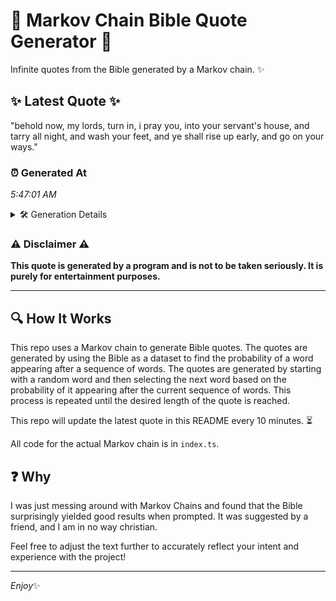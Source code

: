# 📖 Markov Chain Bible Quote Generator 📖

Infinite quotes from the Bible generated by a Markov chain. ✨

## ✨ Latest Quote ✨
"behold now, my lords, turn in, i pray you, into your servant's house, and tarry all night, and wash your feet, and ye shall rise up early, and go on your ways."

### ⏰ Generated At
*5:47:01 AM*

<details>
    <summary>🛠️ Generation Details</summary>
    <p>
        <strong>🌱 Seed:</strong> behold<br>
        <strong>🔄 Iterations:</strong> 31<br>
        <strong>📜 Context History:</strong><br>[ behold ]: now,<br>[ behold, now, ]: my<br>[ behold, now,, my ]: lords,<br>[ behold, now,, my, lords, ]: turn<br>[ behold, now,, my, lords,, turn ]: in,<br>[ behold, now,, my, lords,, turn, in, ]: i<br>[ now,, my, lords,, turn, in,, i ]: pray<br>[ my, lords,, turn, in,, i, pray ]: you,<br>[ lords,, turn, in,, i, pray, you, ]: into<br>[ turn, in,, i, pray, you,, into ]: your<br>[ in,, i, pray, you,, into, your ]: servant's<br>[ i, pray, you,, into, your, servant's ]: house,<br>[ pray, you,, into, your, servant's, house, ]: and<br>[ you,, into, your, servant's, house,, and ]: tarry<br>[ into, your, servant's, house,, and, tarry ]: all<br>[ your, servant's, house,, and, tarry, all ]: night,<br>[ servant's, house,, and, tarry, all, night, ]: and<br>[ house,, and, tarry, all, night,, and ]: wash<br>[ and, tarry, all, night,, and, wash ]: your<br>[ tarry, all, night,, and, wash, your ]: feet,<br>[ all, night,, and, wash, your, feet, ]: and<br>[ night,, and, wash, your, feet,, and ]: ye<br>[ and, wash, your, feet,, and, ye ]: shall<br>[ wash, your, feet,, and, ye, shall ]: rise<br>[ your, feet,, and, ye, shall, rise ]: up<br>[ feet,, and, ye, shall, rise, up ]: early,<br>[ and, ye, shall, rise, up, early, ]: and<br>[ ye, shall, rise, up, early,, and ]: go<br>[ shall, rise, up, early,, and, go ]: on<br>[ rise, up, early,, and, go, on ]: your<br>[ up, early,, and, go, on, your ]: ways.<br>
    </p>
</details>

### ⚠️ Disclaimer ⚠️
**This quote is generated by a program and is not to be taken seriously. It is purely for entertainment purposes.**

---

## 🔍 How It Works

This repo uses a Markov chain to generate Bible quotes. The quotes are generated by using the Bible as a dataset to find the probability of a word appearing after a sequence of words. The quotes are generated by starting with a random word and then selecting the next word based on the probability of it appearing after the current sequence of words. This process is repeated until the desired length of the quote is reached.

This repo will update the latest quote in this README every 10 minutes. ⏳

All code for the actual Markov chain is in `index.ts`.

## ❓ Why

I was just messing around with Markov Chains and found that the Bible surprisingly yielded good results when prompted. 
It was suggested by a friend, and I am in no way christian.

Feel free to adjust the text further to accurately reflect your intent and experience with the project!

---

*Enjoy*✨
